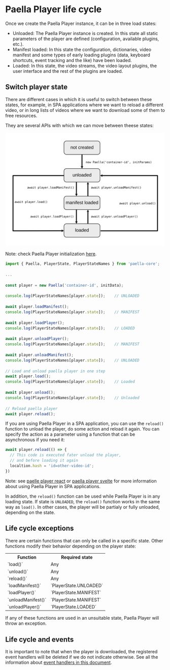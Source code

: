 # Paella Player life cycle

Once we create the Paella Player instance, it can be in three load states:

- Unloaded: The Paella Player instance is created. In this state all static parameters of the player are defined (configuration, available plugins, etc.).
- Manifest loaded: In this state the configuration, dictionaries, video manifest and some types of early loading plugins (data, keyboard shortcuts, event tracking and the like) have been loaded.
- Loaded: In this state, the video streams, the video layout plugins, the user interface and the rest of the plugins are loaded.

## Switch player state

There are different cases in which it is useful to switch between these states, for example, in SPA applications where we want to reload a different video, or in long lists of videos where we want to download some of them to free resources.

They are several APIs with which we can move between theese states:

![img/paella-player-states.svg](img/paella-player-states.svg)

Note: check Paella Player initialization [here](initialization.md).

```javascript
import { Paella, PlayerState, PlayerStateNames } from 'paella-core';

...

const player = new Paella('container-id', initData);

console.log(PlayerStateNames[player.state]);    // UNLOADED

await player.loadManifest();
console.log(PlayerStateNames[player.state]);    // MANIFEST

await player.loadPlayer();
console.log(PlayerStateNames[player.state]);    // LOADED

await player.unloadPlayer();
console.log(PlayerStateNames[player.state]);    // MANIFEST

await player.unloadManifest();
console.log(PlayerStateNames[player.state]);    // UNLOADED

// Load and unload paella player in one step
await player.load();
console.log(PlayerStateNames[player.state]);    // Loaded

await player.unload();
console.log(PlayerStateNames[player.state]);    // Unloaded

// Reload paella player
await player.reload();
```

If you are using Paella Player in a SPA application, you can use the `reload()` function to unload the player, do some action and reload it again. You can specify the action as a parameter using a function that can be asynchronous if you need it:

```javascript
await player.reload(() => {
  // This code is executed fater unload the player,
  // and before loading it again
  localtion.hash = 'id=other-video-id';
})
```

Note: see [paelle player react](paella_react.md) or [paella player svelte](paella_svelte.md) for more information about using Paella Player in SPA applications.

In addition, the `reload()` function can be used while Paella Player is in any loading state. If state is `UNLOADED`, the `reload()` function works in the same way as `load()`. In other cases, the player will be partialy or fully unloaded, depending on the state.

## Life cycle exceptions

There are certain functions that can only be called in a specific state. Other functions modify their behavior depending on the player state:

<table>
  <tr>
    <th>Function</th>
    <th>Required state</th> 
  </tr>
  <tr>
    <td>`load()`</td>
    <td>Any</td> 
  </tr>
  <tr>
    <td>`unload()`</td>
    <td>Any</td> 
  </tr>
  <tr>
    <td>`reload()`</td>
    <td>Any</td> 
  </tr>
  <tr>
    <td>`loadManifest()`</td>
    <td>`PlayerState.UNLOADED`</td> 
  </tr>
  <tr>
    <td>`loadPlayer()`</td>
    <td>`PlayerState.MANIFEST`</td> 
  </tr>
  <tr>
    <td>`unloadManifest()`</td>
    <td>`PlayerState.MANIFEST`</td> 
  </tr>
  <tr>
    <td>`unloadPlayer()`</td>
    <td>`PlayerState.LOADED`</td> 
  </tr>
</table>

If any of these functions are used in an unsuitable state, Paella Player will throw an exception.

## Life cycle and events

It is important to note that when the player is downloaded, the registered event handlers will be deleted if we do not indicate otherwise. See all the information about [event handlers in this document](events.md).

